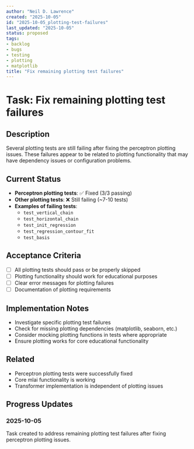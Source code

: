 ```yaml
---
author: "Neil D. Lawrence"
created: "2025-10-05"
id: "2025-10-05_plotting-test-failures"
last_updated: "2025-10-05"
status: proposed
tags:
- backlog
- bugs
- testing
- plotting
- matplotlib
title: "Fix remaining plotting test failures"
---
```


# Task: Fix remaining plotting test failures

## Description

Several plotting tests are still failing after fixing the perceptron plotting issues. These failures appear to be related to plotting functionality that may have dependency issues or configuration problems.

## Current Status

- **Perceptron plotting tests**: ✅ Fixed (3/3 passing)
- **Other plotting tests**: ❌ Still failing (~7-10 tests)
- **Examples of failing tests**:
  - `test_vertical_chain`
  - `test_horizontal_chain` 
  - `test_init_regression`
  - `test_regression_contour_fit`
  - `test_basis`

## Acceptance Criteria

- [ ] All plotting tests should pass or be properly skipped
- [ ] Plotting functionality should work for educational purposes
- [ ] Clear error messages for plotting failures
- [ ] Documentation of plotting requirements

## Implementation Notes

- Investigate specific plotting test failures
- Check for missing plotting dependencies (matplotlib, seaborn, etc.)
- Consider mocking plotting functions in tests where appropriate
- Ensure plotting works for core educational functionality

## Related

- Perceptron plotting tests were successfully fixed
- Core mlai functionality is working
- Transformer implementation is independent of plotting issues

## Progress Updates

### 2025-10-05
Task created to address remaining plotting test failures after fixing perceptron plotting issues.

